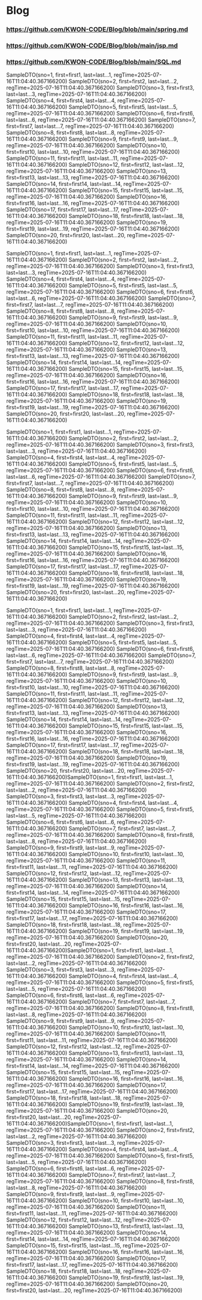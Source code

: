 # Blog

### https://github.com/KWON-CODE/Blog/blob/main/spring.md

### https://github.com/KWON-CODE/Blog/blob/main/jsp.md

### https://github.com/KWON-CODE/Blog/blob/main/SQL.md



SampleDTO(sno=1, first=first1, last=last...1, regTime=2025-07-16T11:04:40.367166200)
SampleDTO(sno=2, first=first2, last=last...2, regTime=2025-07-16T11:04:40.367166200)
SampleDTO(sno=3, first=first3, last=last...3, regTime=2025-07-16T11:04:40.367166200)
SampleDTO(sno=4, first=first4, last=last...4, regTime=2025-07-16T11:04:40.367166200)
SampleDTO(sno=5, first=first5, last=last...5, regTime=2025-07-16T11:04:40.367166200)
SampleDTO(sno=6, first=first6, last=last...6, regTime=2025-07-16T11:04:40.367166200)
SampleDTO(sno=7, first=first7, last=last...7, regTime=2025-07-16T11:04:40.367166200)
SampleDTO(sno=8, first=first8, last=last...8, regTime=2025-07-16T11:04:40.367166200)
SampleDTO(sno=9, first=first9, last=last...9, regTime=2025-07-16T11:04:40.367166200)
SampleDTO(sno=10, first=first10, last=last...10, regTime=2025-07-16T11:04:40.367166200)
SampleDTO(sno=11, first=first11, last=last...11, regTime=2025-07-16T11:04:40.367166200)
SampleDTO(sno=12, first=first12, last=last...12, regTime=2025-07-16T11:04:40.367166200)
SampleDTO(sno=13, first=first13, last=last...13, regTime=2025-07-16T11:04:40.367166200)
SampleDTO(sno=14, first=first14, last=last...14, regTime=2025-07-16T11:04:40.367166200)
SampleDTO(sno=15, first=first15, last=last...15, regTime=2025-07-16T11:04:40.367166200)
SampleDTO(sno=16, first=first16, last=last...16, regTime=2025-07-16T11:04:40.367166200)
SampleDTO(sno=17, first=first17, last=last...17, regTime=2025-07-16T11:04:40.367166200)
SampleDTO(sno=18, first=first18, last=last...18, regTime=2025-07-16T11:04:40.367166200)
SampleDTO(sno=19, first=first19, last=last...19, regTime=2025-07-16T11:04:40.367166200)
SampleDTO(sno=20, first=first20, last=last...20, regTime=2025-07-16T11:04:40.367166200)


SampleDTO(sno=1, first=first1, last=last...1, regTime=2025-07-16T11:04:40.367166200)
SampleDTO(sno=2, first=first2, last=last...2, regTime=2025-07-16T11:04:40.367166200)
SampleDTO(sno=3, first=first3, last=last...3, regTime=2025-07-16T11:04:40.367166200)
SampleDTO(sno=4, first=first4, last=last...4, regTime=2025-07-16T11:04:40.367166200)
SampleDTO(sno=5, first=first5, last=last...5, regTime=2025-07-16T11:04:40.367166200)
SampleDTO(sno=6, first=first6, last=last...6, regTime=2025-07-16T11:04:40.367166200)
SampleDTO(sno=7, first=first7, last=last...7, regTime=2025-07-16T11:04:40.367166200)
SampleDTO(sno=8, first=first8, last=last...8, regTime=2025-07-16T11:04:40.367166200)
SampleDTO(sno=9, first=first9, last=last...9, regTime=2025-07-16T11:04:40.367166200)
SampleDTO(sno=10, first=first10, last=last...10, regTime=2025-07-16T11:04:40.367166200)
SampleDTO(sno=11, first=first11, last=last...11, regTime=2025-07-16T11:04:40.367166200)
SampleDTO(sno=12, first=first12, last=last...12, regTime=2025-07-16T11:04:40.367166200)
SampleDTO(sno=13, first=first13, last=last...13, regTime=2025-07-16T11:04:40.367166200)
SampleDTO(sno=14, first=first14, last=last...14, regTime=2025-07-16T11:04:40.367166200)
SampleDTO(sno=15, first=first15, last=last...15, regTime=2025-07-16T11:04:40.367166200)
SampleDTO(sno=16, first=first16, last=last...16, regTime=2025-07-16T11:04:40.367166200)
SampleDTO(sno=17, first=first17, last=last...17, regTime=2025-07-16T11:04:40.367166200)
SampleDTO(sno=18, first=first18, last=last...18, regTime=2025-07-16T11:04:40.367166200)
SampleDTO(sno=19, first=first19, last=last...19, regTime=2025-07-16T11:04:40.367166200)
SampleDTO(sno=20, first=first20, last=last...20, regTime=2025-07-16T11:04:40.367166200)



SampleDTO(sno=1, first=first1, last=last...1, regTime=2025-07-16T11:04:40.367166200)
SampleDTO(sno=2, first=first2, last=last...2, regTime=2025-07-16T11:04:40.367166200)
SampleDTO(sno=3, first=first3, last=last...3, regTime=2025-07-16T11:04:40.367166200)
SampleDTO(sno=4, first=first4, last=last...4, regTime=2025-07-16T11:04:40.367166200)
SampleDTO(sno=5, first=first5, last=last...5, regTime=2025-07-16T11:04:40.367166200)
SampleDTO(sno=6, first=first6, last=last...6, regTime=2025-07-16T11:04:40.367166200)
SampleDTO(sno=7, first=first7, last=last...7, regTime=2025-07-16T11:04:40.367166200)
SampleDTO(sno=8, first=first8, last=last...8, regTime=2025-07-16T11:04:40.367166200)
SampleDTO(sno=9, first=first9, last=last...9, regTime=2025-07-16T11:04:40.367166200)
SampleDTO(sno=10, first=first10, last=last...10, regTime=2025-07-16T11:04:40.367166200)
SampleDTO(sno=11, first=first11, last=last...11, regTime=2025-07-16T11:04:40.367166200)
SampleDTO(sno=12, first=first12, last=last...12, regTime=2025-07-16T11:04:40.367166200)
SampleDTO(sno=13, first=first13, last=last...13, regTime=2025-07-16T11:04:40.367166200)
SampleDTO(sno=14, first=first14, last=last...14, regTime=2025-07-16T11:04:40.367166200)
SampleDTO(sno=15, first=first15, last=last...15, regTime=2025-07-16T11:04:40.367166200)
SampleDTO(sno=16, first=first16, last=last...16, regTime=2025-07-16T11:04:40.367166200)
SampleDTO(sno=17, first=first17, last=last...17, regTime=2025-07-16T11:04:40.367166200)
SampleDTO(sno=18, first=first18, last=last...18, regTime=2025-07-16T11:04:40.367166200)
SampleDTO(sno=19, first=first19, last=last...19, regTime=2025-07-16T11:04:40.367166200)
SampleDTO(sno=20, first=first20, last=last...20, regTime=2025-07-16T11:04:40.367166200)




SampleDTO(sno=1, first=first1, last=last...1, regTime=2025-07-16T11:04:40.367166200)
SampleDTO(sno=2, first=first2, last=last...2, regTime=2025-07-16T11:04:40.367166200)
SampleDTO(sno=3, first=first3, last=last...3, regTime=2025-07-16T11:04:40.367166200)
SampleDTO(sno=4, first=first4, last=last...4, regTime=2025-07-16T11:04:40.367166200)
SampleDTO(sno=5, first=first5, last=last...5, regTime=2025-07-16T11:04:40.367166200)
SampleDTO(sno=6, first=first6, last=last...6, regTime=2025-07-16T11:04:40.367166200)
SampleDTO(sno=7, first=first7, last=last...7, regTime=2025-07-16T11:04:40.367166200)
SampleDTO(sno=8, first=first8, last=last...8, regTime=2025-07-16T11:04:40.367166200)
SampleDTO(sno=9, first=first9, last=last...9, regTime=2025-07-16T11:04:40.367166200)
SampleDTO(sno=10, first=first10, last=last...10, regTime=2025-07-16T11:04:40.367166200)
SampleDTO(sno=11, first=first11, last=last...11, regTime=2025-07-16T11:04:40.367166200)
SampleDTO(sno=12, first=first12, last=last...12, regTime=2025-07-16T11:04:40.367166200)
SampleDTO(sno=13, first=first13, last=last...13, regTime=2025-07-16T11:04:40.367166200)
SampleDTO(sno=14, first=first14, last=last...14, regTime=2025-07-16T11:04:40.367166200)
SampleDTO(sno=15, first=first15, last=last...15, regTime=2025-07-16T11:04:40.367166200)
SampleDTO(sno=16, first=first16, last=last...16, regTime=2025-07-16T11:04:40.367166200)
SampleDTO(sno=17, first=first17, last=last...17, regTime=2025-07-16T11:04:40.367166200)
SampleDTO(sno=18, first=first18, last=last...18, regTime=2025-07-16T11:04:40.367166200)
SampleDTO(sno=19, first=first19, last=last...19, regTime=2025-07-16T11:04:40.367166200)
SampleDTO(sno=20, first=first20, last=last...20, regTime=2025-07-16T11:04:40.367166200)SampleDTO(sno=1, first=first1, last=last...1, regTime=2025-07-16T11:04:40.367166200)
SampleDTO(sno=2, first=first2, last=last...2, regTime=2025-07-16T11:04:40.367166200)
SampleDTO(sno=3, first=first3, last=last...3, regTime=2025-07-16T11:04:40.367166200)
SampleDTO(sno=4, first=first4, last=last...4, regTime=2025-07-16T11:04:40.367166200)
SampleDTO(sno=5, first=first5, last=last...5, regTime=2025-07-16T11:04:40.367166200)
SampleDTO(sno=6, first=first6, last=last...6, regTime=2025-07-16T11:04:40.367166200)
SampleDTO(sno=7, first=first7, last=last...7, regTime=2025-07-16T11:04:40.367166200)
SampleDTO(sno=8, first=first8, last=last...8, regTime=2025-07-16T11:04:40.367166200)
SampleDTO(sno=9, first=first9, last=last...9, regTime=2025-07-16T11:04:40.367166200)
SampleDTO(sno=10, first=first10, last=last...10, regTime=2025-07-16T11:04:40.367166200)
SampleDTO(sno=11, first=first11, last=last...11, regTime=2025-07-16T11:04:40.367166200)
SampleDTO(sno=12, first=first12, last=last...12, regTime=2025-07-16T11:04:40.367166200)
SampleDTO(sno=13, first=first13, last=last...13, regTime=2025-07-16T11:04:40.367166200)
SampleDTO(sno=14, first=first14, last=last...14, regTime=2025-07-16T11:04:40.367166200)
SampleDTO(sno=15, first=first15, last=last...15, regTime=2025-07-16T11:04:40.367166200)
SampleDTO(sno=16, first=first16, last=last...16, regTime=2025-07-16T11:04:40.367166200)
SampleDTO(sno=17, first=first17, last=last...17, regTime=2025-07-16T11:04:40.367166200)
SampleDTO(sno=18, first=first18, last=last...18, regTime=2025-07-16T11:04:40.367166200)
SampleDTO(sno=19, first=first19, last=last...19, regTime=2025-07-16T11:04:40.367166200)
SampleDTO(sno=20, first=first20, last=last...20, regTime=2025-07-16T11:04:40.367166200)SampleDTO(sno=1, first=first1, last=last...1, regTime=2025-07-16T11:04:40.367166200)
SampleDTO(sno=2, first=first2, last=last...2, regTime=2025-07-16T11:04:40.367166200)
SampleDTO(sno=3, first=first3, last=last...3, regTime=2025-07-16T11:04:40.367166200)
SampleDTO(sno=4, first=first4, last=last...4, regTime=2025-07-16T11:04:40.367166200)
SampleDTO(sno=5, first=first5, last=last...5, regTime=2025-07-16T11:04:40.367166200)
SampleDTO(sno=6, first=first6, last=last...6, regTime=2025-07-16T11:04:40.367166200)
SampleDTO(sno=7, first=first7, last=last...7, regTime=2025-07-16T11:04:40.367166200)
SampleDTO(sno=8, first=first8, last=last...8, regTime=2025-07-16T11:04:40.367166200)
SampleDTO(sno=9, first=first9, last=last...9, regTime=2025-07-16T11:04:40.367166200)
SampleDTO(sno=10, first=first10, last=last...10, regTime=2025-07-16T11:04:40.367166200)
SampleDTO(sno=11, first=first11, last=last...11, regTime=2025-07-16T11:04:40.367166200)
SampleDTO(sno=12, first=first12, last=last...12, regTime=2025-07-16T11:04:40.367166200)
SampleDTO(sno=13, first=first13, last=last...13, regTime=2025-07-16T11:04:40.367166200)
SampleDTO(sno=14, first=first14, last=last...14, regTime=2025-07-16T11:04:40.367166200)
SampleDTO(sno=15, first=first15, last=last...15, regTime=2025-07-16T11:04:40.367166200)
SampleDTO(sno=16, first=first16, last=last...16, regTime=2025-07-16T11:04:40.367166200)
SampleDTO(sno=17, first=first17, last=last...17, regTime=2025-07-16T11:04:40.367166200)
SampleDTO(sno=18, first=first18, last=last...18, regTime=2025-07-16T11:04:40.367166200)
SampleDTO(sno=19, first=first19, last=last...19, regTime=2025-07-16T11:04:40.367166200)
SampleDTO(sno=20, first=first20, last=last...20, regTime=2025-07-16T11:04:40.367166200)SampleDTO(sno=1, first=first1, last=last...1, regTime=2025-07-16T11:04:40.367166200)
SampleDTO(sno=2, first=first2, last=last...2, regTime=2025-07-16T11:04:40.367166200)
SampleDTO(sno=3, first=first3, last=last...3, regTime=2025-07-16T11:04:40.367166200)
SampleDTO(sno=4, first=first4, last=last...4, regTime=2025-07-16T11:04:40.367166200)
SampleDTO(sno=5, first=first5, last=last...5, regTime=2025-07-16T11:04:40.367166200)
SampleDTO(sno=6, first=first6, last=last...6, regTime=2025-07-16T11:04:40.367166200)
SampleDTO(sno=7, first=first7, last=last...7, regTime=2025-07-16T11:04:40.367166200)
SampleDTO(sno=8, first=first8, last=last...8, regTime=2025-07-16T11:04:40.367166200)
SampleDTO(sno=9, first=first9, last=last...9, regTime=2025-07-16T11:04:40.367166200)
SampleDTO(sno=10, first=first10, last=last...10, regTime=2025-07-16T11:04:40.367166200)
SampleDTO(sno=11, first=first11, last=last...11, regTime=2025-07-16T11:04:40.367166200)
SampleDTO(sno=12, first=first12, last=last...12, regTime=2025-07-16T11:04:40.367166200)
SampleDTO(sno=13, first=first13, last=last...13, regTime=2025-07-16T11:04:40.367166200)
SampleDTO(sno=14, first=first14, last=last...14, regTime=2025-07-16T11:04:40.367166200)
SampleDTO(sno=15, first=first15, last=last...15, regTime=2025-07-16T11:04:40.367166200)
SampleDTO(sno=16, first=first16, last=last...16, regTime=2025-07-16T11:04:40.367166200)
SampleDTO(sno=17, first=first17, last=last...17, regTime=2025-07-16T11:04:40.367166200)
SampleDTO(sno=18, first=first18, last=last...18, regTime=2025-07-16T11:04:40.367166200)
SampleDTO(sno=19, first=first19, last=last...19, regTime=2025-07-16T11:04:40.367166200)
SampleDTO(sno=20, first=first20, last=last...20, regTime=2025-07-16T11:04:40.367166200)
